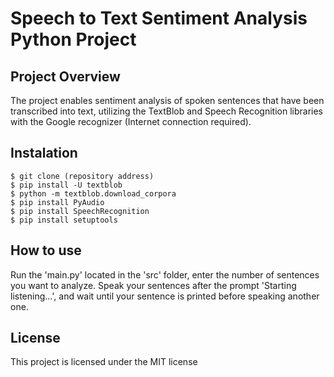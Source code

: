 # Speech to Text Sentiment Analysis Python Project

## Project Overview
The project enables sentiment analysis of spoken sentences that have been transcribed into text, utilizing the TextBlob 
and Speech Recognition libraries with the Google recognizer (Internet connection required).

## Instalation
~~~ 
$ git clone (repository address)
$ pip install -U textblob
$ python -m textblob.download_corpora
$ pip install PyAudio
$ pip install SpeechRecognition
$ pip install setuptools
~~~

## How to use
Run the 'main.py' located in the 'src' folder, enter the number of sentences you want to analyze. Speak your 
sentences after the prompt 'Starting listening...', and wait until your sentence is printed before speaking another one.

## License
This project is licensed under the MIT license